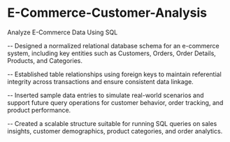 # E-Commerce-Customer-Analysis
Analyze E-Commerce Data Using SQL

-- Designed a normalized relational database schema for an e-commerce system, including key entities such as Customers, Orders, Order Details, Products, and 
   Categories.

-- Established table relationships using foreign keys to maintain referential integrity across transactions and ensure consistent data linkage.

-- Inserted sample data entries to simulate real-world scenarios and support future query operations for customer behavior, order tracking, and product performance.

-- Created a scalable structure suitable for running SQL queries on sales insights, customer demographics, product categories, and order analytics.
